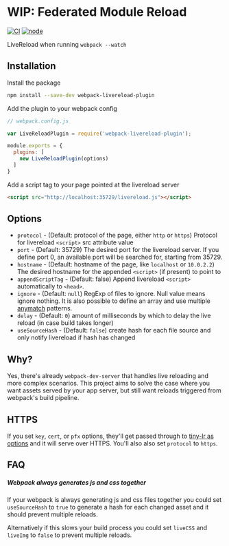 # WIP: Federated Module Reload

[![CI][ci]][ci-url]
[![node][node]][node-url]

LiveReload when running `webpack --watch`

## Installation

Install the package

```sh
npm install --save-dev webpack-livereload-plugin
```

Add the plugin to your webpack config

```js
// webpack.config.js

var LiveReloadPlugin = require('webpack-livereload-plugin');

module.exports = {
  plugins: [
    new LiveReloadPlugin(options)
  ]
}
```

Add a script tag to your page pointed at the livereload server

```html
<script src="http://localhost:35729/livereload.js"></script>
```


## Options

- `protocol` - (Default: protocol of the page, either `http` or `https`) Protocol for livereload `<script>` src attribute value
- `port` - (Default: 35729) The desired port for the livereload server. If you define port 0, an available port will be searched for, starting from 35729.
- `hostname` - (Default: hostname of the page, like `localhost` or `10.0.2.2`) The desired hostname for the appended
               `<script>` (if present) to point to
- `appendScriptTag` - (Default: false) Append livereload `<script>`
                   automatically to `<head>`.
- `ignore` - (Default: `null`) RegExp of files to ignore. Null value means
  ignore nothing. It is also possible to define an array and use multiple [anymatch](https://github.com/micromatch/anymatch) patterns.
- `delay` - (Default: `0`) amount of milliseconds by which to delay the live reload (in case build takes longer)
- `useSourceHash` - (Default: `false`) create hash for each file source and only notify livereload if hash has changed

## Why?

Yes, there's already `webpack-dev-server` that handles live reloading
and more complex scenarios. This project aims to solve the case where
you want assets served by your app server, but still want reloads
triggered from webpack's build pipeline.

## HTTPS

If you set `key`, `cert`, or `pfx` options, they'll get passed through to
[tiny-lr as options](https://github.com/mklabs/tiny-lr#options) and it will
serve over HTTPS. You'll also also set `protocol` to `https`.

## FAQ

##### Webpack always generates js and css together

If your webpack is always generating js and css files together you could set 
`useSourceHash` to `true` to generate a hash for each changed asset and it 
should prevent multiple reloads. 

Alternatively if this slows your build process you could set `liveCSS` 
and `liveImg` to `false` to prevent multiple reloads.


[node]: https://img.shields.io/node/v/webpack-livereload-plugin.svg
[node-url]: https://nodejs.org
[ci]: https://github.com/statianzo/webpack-livereload-plugin/actions/workflows/ci.yml/badge.svg?branch=master
[ci-url]: https://github.com/statianzo/webpack-livereload-plugin/actions/workflows/ci.yml
